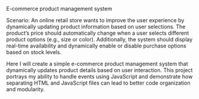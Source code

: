 E-commerce product management system

Scenario: An online retail store wants to improve the user experience by dynamically updating product information based on user selections. The product’s price should automatically change when a user selects different product options (e.g., size or color). Additionally, the system should display real-time availability and dynamically enable or disable purchase options based on stock levels.

Here I will create a simple e-commerce product management system that dynamically updates product details based on user interaction. This project portrays my ability to handle events using JavaScript and demonstrate how separating HTML and JavaScript files can lead to better code organization and modularity.
